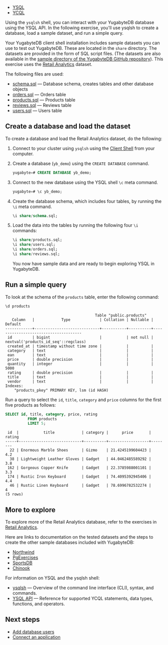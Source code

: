 <!---
title: Create and explore a database
linkTitle: Create a database
description: Create and explore a database using YSQL.
headcontent:
image: /images/section_icons/quick_start/explore_ysql.png
aliases:
  - /preview/deploy/yugabyte-cloud/create-databases/
  - /preview/yugabyte-cloud/create-databases/
menu:
  preview:
    parent: cloud-develop
    name: Create a database
    identifier: create-databases-1-ysql
    weight: 600
--->

<ul class="nav nav-tabs-alt nav-tabs-yb">

  <li >
    <a href="../create-databases/" class="nav-link active">
      <i class="icon-postgres" aria-hidden="true"></i>
      YSQL
    </a>
  </li>

 <li >
    <a href="../create-databases-ycql/" class="nav-link">
      <i class="icon-cassandra" aria-hidden="true"></i>
      YCQL
    </a>
  </li>

</ul>

Using the `ysqlsh` shell, you can interact with your YugabyteDB database using the YSQL API. In the following exercise, you'll use ysqlsh to create a database, load a sample dataset, and run a simple query.

Your YugabyteDB client shell installation includes sample datasets you can use to test out YugabyteDB. These are located in the `share` directory. The datasets are provided in the form of SQL script files. (The datasets are also available in the [sample directory of the YugabyteDB GitHub repository](https://github.com/yugabyte/yugabyte-db/tree/master/sample)). This exercise uses the [Retail Analytics](../../../sample-data/retail-analytics/) dataset.

The following files are used:

- [schema.sql](https://github.com/yugabyte/yugabyte-db/tree/master/sample/schema.sql) — Database schema, creates tables and other database objects
- [orders.sql](https://github.com/yugabyte/yugabyte-db/tree/master/sample/orders.sql) — Orders table
- [products.sql](https://github.com/yugabyte/yugabyte-db/tree/master/sample/products.sql) — Products table
- [reviews.sql](https://github.com/yugabyte/yugabyte-db/tree/master/sample/reviews.sql) — Reviews table
- [users.sql](https://github.com/yugabyte/yugabyte-db/tree/master/sample/users.sql) — Users table

## Create a database and load the dataset

To create a database and load the Retail Analytics dataset, do the following:

1. Connect to your cluster using `ysqlsh` using the [Client Shell](../connect-client-shell/) from your computer.

1. Create a database (`yb_demo`) using the `CREATE DATABASE` command.

    ```sql
    yugabyte=# CREATE DATABASE yb_demo;
    ```

1. Connect to the new database using the YSQL shell `\c` meta command.

    ```sql
    yugabyte=# \c yb_demo;
    ```

1. Create the database schema, which includes four tables, by running the `\i` meta command.

    ```sql
    \i share/schema.sql;
    ```

1. Load the data into the tables by running the following four `\i` commands:

    ```sql
    \i share/products.sql;
    \i share/users.sql;
    \i share/orders.sql;
    \i share/reviews.sql;
    ```

    You now have sample data and are ready to begin exploring YSQL in YugabyteDB.

## Run a simple query

To look at the schema of the `products` table, enter the following command:

```sql
\d products
```

```output
                                        Table "public.products"
   Column   |            Type             | Collation | Nullable |               Default
------------+-----------------------------+-----------+----------+--------------------------------------
 id         | bigint                      |           | not null | nextval('products_id_seq'::regclass)
 created_at | timestamp without time zone |           |          |
 category   | text                        |           |          |
 ean        | text                        |           |          |
 price      | double precision            |           |          |
 quantity   | integer                     |           |          | 5000
 rating     | double precision            |           |          |
 title      | text                        |           |          |
 vendor     | text                        |           |          |
Indexes:
    "products_pkey" PRIMARY KEY, lsm (id HASH)
```

Run a query to select the `id`, `title`, `category` and `price` columns for the first five products as follows:

```sql
SELECT id, title, category, price, rating
          FROM products
          LIMIT 5;
```

```output
 id  |           title            | category |      price       | rating
-----+----------------------------+----------+------------------+--------
  22 | Enormous Marble Shoes      | Gizmo    | 21.4245199604423 |    4.2
  38 | Lightweight Leather Gloves | Gadget   | 44.0462485589292 |    3.8
 162 | Gorgeous Copper Knife      | Gadget   | 22.3785988001101 |    3.3
 174 | Rustic Iron Keyboard       | Gadget   | 74.4095392945406 |    4.4
  46 | Rustic Linen Keyboard      | Gadget   | 78.6996782532274 |      4
(5 rows)
```

## More to explore

To explore more of the Retail Analytics database, refer to the exercises in [Retail Analytics](../../../sample-data/retail-analytics/).

Here are links to documentation on the tested datasets and the steps to create the other sample databases included with YugabyteDB:

- [Northwind](../../../sample-data/northwind/)
- [PgExercises](../../../sample-data/pgexercises/)
- [SportsDB](../../../sample-data/sportsdb/)
- [Chinook](../../../sample-data/chinook/)

For information on YSQL and the ysqlsh shell:

- [ysqlsh](../../../admin/ysqlsh/) — Overview of the command line interface (CLI), syntax, and commands.
- [YSQL API](../../../api/ysql/) — Reference for supported YCQL statements, data types, functions, and operators.

## Next steps

- [Add database users](../../cloud-secure-clusters/add-users/)
- [Connect an application](../connect-applications/)
